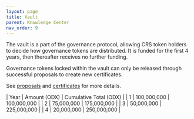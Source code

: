 ```yaml
---
layout: page
title: Vault
parent: Knowledge Center
nav_order: 9
---
```


The vault is a part of the governance protocol, allowing CRS token holders to decide how governance tokens are distributed. It is funded for the first 4 years, then thereafter receives no further funding.

Governance tokens locked within the vault can only be released through successful proposals to create new certificates.

See [proposals](proposals) and [certificates](certificates) for more details.

| Year | Amount (ODX) | Cumulative Total (ODX) |
| 1 | 100,000,000 | 100,000,000 |
| 2 | 75,000,000 | 175,000,000 |
| 3 | 50,000,000 | 225,000,000 |
| 4 | 20,000,000 | 250,000,000 |
